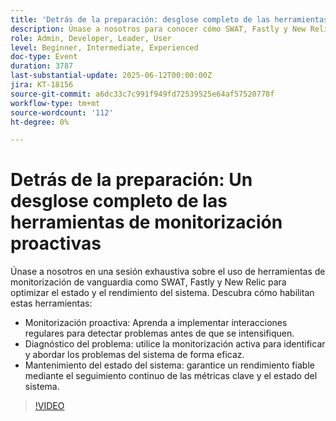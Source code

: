 ```yaml
---
title: 'Detrás de la preparación: desglose completo de las herramientas de monitorización proactivas'
description: Únase a nosotros para conocer cómo SWAT, Fastly y New Relic permiten la monitorización proactiva, el diagnóstico eficiente de problemas y el seguimiento continuo del estado del sistema para un rendimiento óptimo.
role: Admin, Developer, Leader, User
level: Beginner, Intermediate, Experienced
doc-type: Event
duration: 3787
last-substantial-update: 2025-06-12T00:00:00Z
jira: KT-18156
source-git-commit: a6dc33c7c991f949fd72539525e64af57520778f
workflow-type: tm+mt
source-wordcount: '112'
ht-degree: 0%

---
```



# Detrás de la preparación: Un desglose completo de las herramientas de monitorización proactivas

Únase a nosotros en una sesión exhaustiva sobre el uso de herramientas de monitorización de vanguardia como SWAT, Fastly y New Relic para optimizar el estado y el rendimiento del sistema. Descubra cómo habilitan estas herramientas:

* Monitorización proactiva: Aprenda a implementar interacciones regulares para detectar problemas antes de que se intensifiquen.
* Diagnóstico del problema: utilice la monitorización activa para identificar y abordar los problemas del sistema de forma eficaz.
* Mantenimiento del estado del sistema: garantice un rendimiento fiable mediante el seguimiento continuo de las métricas clave y el estado del sistema.

>[!VIDEO](https://video.tv.adobe.com/v/3459035/?learn=on&enablevpops)
